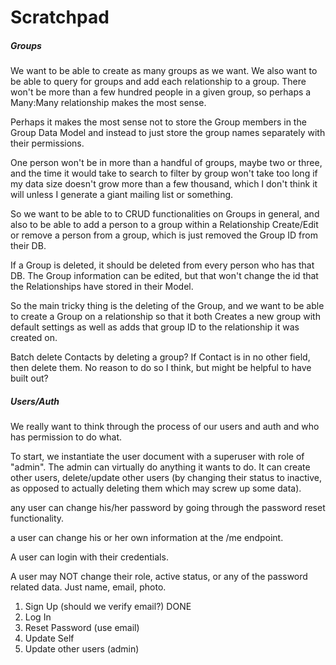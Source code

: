 # Scratchpad

##### Groups

We want to be able to create as many groups as we want.
We also want to be able to query for groups and add each relationship to a group.
There won't be more than a few hundred people in a given group, so perhaps a Many:Many relationship makes the most sense.

Perhaps it makes the most sense not to store the Group members in the Group Data Model and instead to just store the group names separately with their permissions.

One person won't be in more than a handful of groups, maybe two or three, and the time it would take to search to filter by group won't take too long if my data size doesn't grow more than a few thousand, which I don't think it will unless I generate a giant mailing list or something.

So we want to be able to to CRUD functionalities on Groups in general, and also to be able to add a person to a group within a Relationship Create/Edit or remove a person from a group, which is just removed the Group ID from their DB.

If a Group is deleted, it should be deleted from every person who has that DB. The Group information can be edited, but that won't change the id that the Relationships have stored in their Model.

So the main tricky thing is the deleting of the Group, and we want to be able to create a Group on a relationship so that it both Creates a new group with default settings as well as adds that group ID to the relationship it was created on.

Batch delete Contacts by deleting a group? If Contact is in no other field, then delete them. No reason to do so I think, but might be helpful to have built out?

##### Users/Auth

We really want to think through the process of our users and auth and who has permission to do what.

To start, we instantiate the user document with a superuser with role of "admin".
The admin can virtually do anything it wants to do. It can create other users, delete/update other users (by changing their status to inactive, as opposed to actually deleting them which may screw up some data).

any user can change his/her password by going through the password reset functionality.

a user can change his or her own information at the /me endpoint.

A user can login with their credentials.

A user may NOT change their role, active status, or any of the password related data.
Just name, email, photo.

1. Sign Up (should we verify email?) DONE
2. Log In
3. Reset Password (use email)
4. Update Self
5. Update other users (admin)
